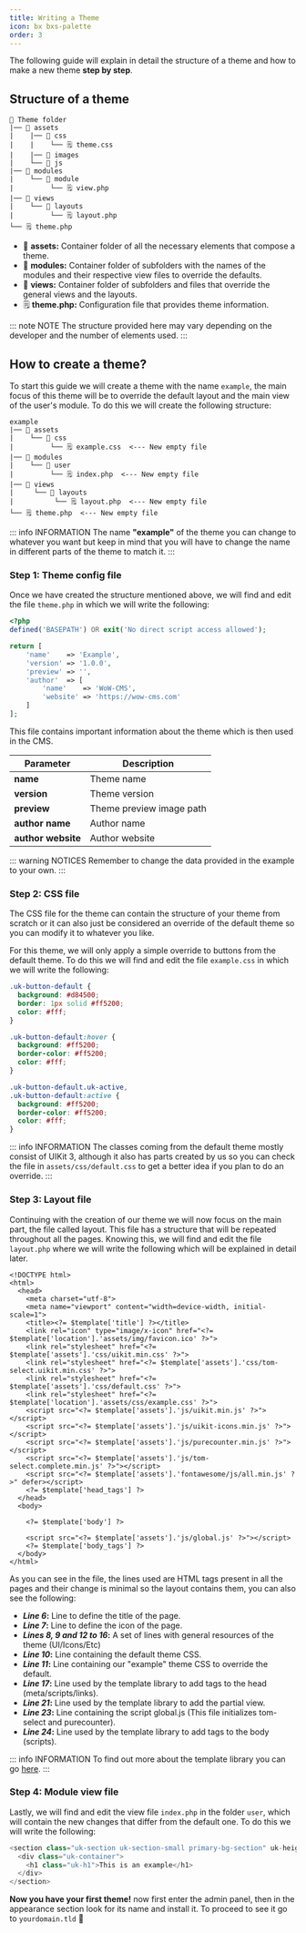 ```yaml
---
title: Writing a Theme
icon: bx bxs-palette
order: 3
---
```


The following guide will explain in detail the structure of a theme and how to make a new theme **step by step**.

## Structure of a theme

```
📂 Theme folder
|── 📂 assets
|    |── 📂 css
|    |    └── 🗒️ theme.css
|    |── 📂 images
|    └── 📂 js
|── 📂 modules
|    └── 📂 module
|         └── 🗒️ view.php
|── 📂 views
|    └── 📂 layouts
|         └── 🗒️ layout.php
└── 🗒️ theme.php
```

- 📂 **assets:** Container folder of all the necessary elements that compose a theme.
- 📂 **modules:** Container folder of subfolders with the names of the modules and their respective view files to override the defaults.
- 📂 **views:** Container folder of subfolders and files that override the general views and the layouts.
- 🗒️ **theme.php:** Configuration file that provides theme information.

::: note NOTE
The structure provided here may vary depending on the developer and the number of elements used.
:::

## How to create a theme?

To start this guide we will create a theme with the name `example`, the main focus of this theme will be to override the default layout and the main view of the user's module. To do this we will create the following structure:

```
example
|── 📂 assets
|    └── 📂 css
|         └── 🗒️ example.css  <--- New empty file
|── 📂 modules
|    └── 📂 user
|         └── 🗒️ index.php  <--- New empty file
|── 📂 views
|     └── 📂 layouts
|          └── 🗒️ layout.php  <--- New empty file
└── 🗒️ theme.php  <--- New empty file
```

::: info INFORMATION
The name **"example"** of the theme you can change to whatever you want but keep in mind that you will have to change the name in different parts of the theme to match it.
:::

### Step 1: Theme config file

Once we have created the structure mentioned above, we will find and edit the file `theme.php` in which we will write the following:

```php
<?php
defined('BASEPATH') OR exit('No direct script access allowed');

return [
    'name'    => 'Example',
    'version' => '1.0.0',
    'preview' => '',
    'author'  => [
        'name'    => 'WoW-CMS',
        'website' => 'https://wow-cms.com'
    ]
];
```

This file contains important information about the theme which is then used in the CMS.

| Parameter | Description |
| ------- | ------- |
| **name** | Theme name |
| **version** | Theme version |
| **preview** | Theme preview image path |
| **author name** | Author name |
| **author website** | Author website |

::: warning NOTICES
Remember to change the data provided in the example to your own.
:::

### Step 2: CSS file

The CSS file for the theme can contain the structure of your theme from scratch or it can also just be considered an override of the default theme so you can modify it to whatever you like.

For this theme, we will only apply a simple override to buttons from the default theme. To do this we will find and edit the file `example.css` in which we will write the following:

```css
.uk-button-default {
  background: #d84500;
  border: 1px solid #ff5200;
  color: #fff;
}

.uk-button-default:hover {
  background: #ff5200;
  border-color: #ff5200;
  color: #fff;
}

.uk-button-default.uk-active,
.uk-button-default:active {
  background: #ff5200;
  border-color: #ff5200;
  color: #fff;
}
```

::: info INFORMATION
The classes coming from the default theme mostly consist of UIKit 3, although it also has parts created by us so you can check the file in `assets/css/default.css` to get a better idea if you plan to do an override.
:::

### Step 3: Layout file

Continuing with the creation of our theme we will now focus on the main part, the file called layout. This file has a structure that will be repeated throughout all the pages. Knowing this, we will find and edit the file `layout.php` where we will write the following which will be explained in detail later.

```php{6-17,21,23-24}
<!DOCTYPE html>
<html>
  <head>
    <meta charset="utf-8">
    <meta name="viewport" content="width=device-width, initial-scale=1">
    <title><?= $template['title'] ?></title>
    <link rel="icon" type="image/x-icon" href="<?= $template['location'].'assets/img/favicon.ico' ?>">
    <link rel="stylesheet" href="<?= $template['assets'].'css/uikit.min.css' ?>">
    <link rel="stylesheet" href="<?= $template['assets'].'css/tom-select.uikit.min.css' ?>">
    <link rel="stylesheet" href="<?= $template['assets'].'css/default.css' ?>">
    <link rel="stylesheet" href="<?= $template['location'].'assets/css/example.css' ?>">
    <script src="<?= $template['assets'].'js/uikit.min.js' ?>"></script>
    <script src="<?= $template['assets'].'js/uikit-icons.min.js' ?>"></script>
    <script src="<?= $template['assets'].'js/purecounter.min.js' ?>"></script>
    <script src="<?= $template['assets'].'js/tom-select.complete.min.js' ?>"></script>
    <script src="<?= $template['assets'].'fontawesome/js/all.min.js' ?>" defer></script>
    <?= $template['head_tags'] ?>
  </head>
  <body>

    <?= $template['body'] ?>

    <script src="<?= $template['assets'].'js/global.js' ?>"></script>
    <?= $template['body_tags'] ?>
  </body>
</html>
```

As you can see in the file, the lines used are HTML tags present in all the pages and their change is minimal so the layout contains them, you can also see the following:

- **_Line 6_:** Line to define the title of the page.
- **_Line 7_:** Line to define the icon of the page.
- **_Lines 8, 9 and 12 to 16_:** A set of lines with general resources of the theme (UI/Icons/Etc)
- **_Line 10_:** Line containing the default theme CSS.
- **_Line 11_:** Line containing our "example" theme CSS to override the default.
- **_Line 17_:** Line used by the template library to add tags to the head (meta/scripts/links).
- **_Line 21_:** Line used by the template library to add the partial view.
- **_Line 23_:** Line containing the script global.js (This file initializes tom-select and purecounter).
- **_Line 24_:** Line used by the template library to add tags to the body (scripts).

::: info INFORMATION
To find out more about the template library you can go [here](../structure/libraries/template.md).
:::

### Step 4: Module view file

Lastly, we will find and edit the view file `index.php` in the folder `user`, which will contain the new changes that differ from the default one. To do this we will write the following:

```php
<section class="uk-section uk-section-small primary-bg-section" uk-height-viewport="expand: true">
  <div class="uk-container">
    <h1 class="uk-h1">This is an example</h1>
  </div>
</section>
```

**Now you have your first theme!** now first enter the admin panel, then in the appearance section look for its name and install it. To proceed to see it go to `yourdomain.tld` :tada:
